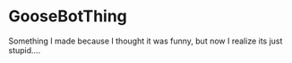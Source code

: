 # GooseBotThing
Something I made because I thought it was funny, but now I realize its just stupid....
